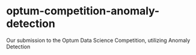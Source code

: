 # optum-competition-anomaly-detection
Our submission to the Optum Data Science Competition, utilizing Anomaly Detection
